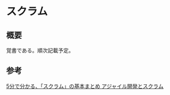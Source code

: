 # スクラム

## 概要
覚書である。順次記載予定。

## 参考
[5分で分かる、「スクラム」の基本まとめ ](https://www.atmarkit.co.jp/ait/articles/1208/07/news128.html)
[アジャイル開発とスクラム](https://swest.toppers.jp/SWEST15/data/s4b_proceeding.pdf)
